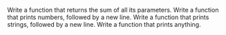 Write a function that returns the sum of all its parameters.
Write a function that prints numbers\, followed by a new line.
Write a function that prints strings\, followed by a new line.
Write a function that prints anything.
